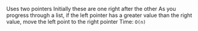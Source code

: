 Uses two pointers
	Initially these are one right after the other
	As you progress through a list, if the left pointer has a greater value than the right value, move the left point to the right pointer
Time: `O(n)`
